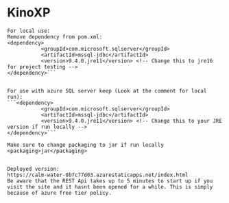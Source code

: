 # KinoXP
 ```
For local use:
Remove dependency from pom.xml:
<dependency>
            <groupId>com.microsoft.sqlserver</groupId>
            <artifactId>mssql-jdbc</artifactId>
            <version>9.4.0.jre11</version> <!-- Change this to jre16 for project testing -->
 </dependency>```
    

For use with azure SQL server keep (Look at the comment for local run):
```<dependency>
            <groupId>com.microsoft.sqlserver</groupId>
            <artifactId>mssql-jdbc</artifactId>
            <version>9.4.0.jre11</version> <!-- Change this to your JRE version if run locally -->
</dependency>```
    
Make sure to change packaging to jar if run locally 
<packaging>jar</packaging>


Deployed version:
https://calm-water-0b7c77d03.azurestaticapps.net/index.html
Be aware that the REST Api takes up to 5 minutes to start up if you visit the site and it hasnt been opened for a while. This is simply because of azure free tier policy.
